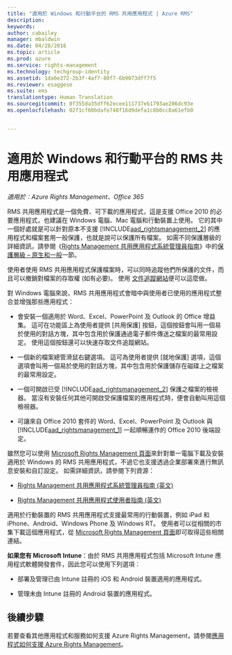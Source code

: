 ```yaml
---
title: "適用於 Windows 和行動平台的 RMS 共用應用程式 | Azure RMS"
description: 
keywords: 
author: cabailey
manager: mbaldwin
ms.date: 04/28/2016
ms.topic: article
ms.prod: azure
ms.service: rights-management
ms.technology: techgroup-identity
ms.assetid: 1da6e372-2b3f-4af7-80f7-6b9073dff7f5
ms.reviewer: esaggese
ms.suite: ems
translationtype: Human Translation
ms.sourcegitcommit: 0f355da35dff62ecee111737eb1793ae286dc93e
ms.openlocfilehash: 02f1cf60bdafe748f16d9defa1c8b0cc8a61efb0


---
```



# 適用於 Windows 和行動平台的 RMS 共用應用程式

*適用於︰Azure Rights Management、Office 365*

RMS 共用應用程式是一個免費、可下載的應用程式，這是支援 Office 2010 的必要應用程式，也建議在 Windows 電腦、Mac 電腦和行動裝置上使用。 它的其中一個好處就是可以針對原本不支援 [!INCLUDE[aad_rightsmanagement_2](../includes/aad_rightsmanagement_2_md.md)] 的應用程式和檔案套用一般保護，也就是說可以保護所有檔案。 如需不同保護層級的詳細資訊，請參閱《[Rights Management 共用應用程式系統管理員指南](../rms-client/sharing-app-admin-guide.md)》中的[保護層級 – 原生和一般](../rms-client/sharing-app-admin-guide-technical.md#levels-of-protection-native-and-generic)一節。

使用者使用 RMS 共用應用程式保護檔案時，可以同時追蹤他們所保護的文件，而且可以撤銷對檔案的存取權 (如有必要)。 使用 [文件追蹤網站](http://go.microsoft.com/fwlink/?LinkId=529562)便可以這麼做。

對 Windows 電腦來說，RMS 共用應用程式會暗中與使用者已使用的應用程式整合並增強那些應用程式：

-   會安裝一個適用於 Word、Excel、PowerPoint 及 Outlook 的 Office 增益集。 這可在功能區上為使用者提供 [共用保護] 按鈕，這個按鈕會叫用一個易於使用的對話方塊，其中包含用於保護通過電子郵件傳送之檔案的最常用設定。 使用這個按鈕還可以快速存取文件追蹤網站。

-   一個新的檔案總管滑鼠右鍵選項。 這可為使用者提供 [就地保護] 選項，這個選項會叫用一個易於使用的對話方塊，其中包含用於保護儲存在磁碟上之檔案的最常用設定。

-   一個可開啟已受 [!INCLUDE[aad_rightsmanagement_2](../includes/aad_rightsmanagement_2_md.md)] 保護之檔案的檢視器。 當沒有安裝任何其他可開啟受保護檔案的應用程式時，便會自動叫用這個檢視器。

-   可讓來自 Office 2010 套件的 Word、Excel、PowerPoint 及 Outlook 與 [!INCLUDE[aad_rightsmanagement_1](../includes/aad_rightsmanagement_1_md.md)] 一起順暢運作的 Office 2010 後端設定。

雖然您可以使用 [Microsoft Rights Management 頁面](http://go.microsoft.com/fwlink/?LinkId=303970)來針對單一電腦下載及安裝適用於 Windows 的 RMS 共用應用程式，不過它也支援透過企業部署來進行無訊息安裝和自訂設定。 如需詳細資訊，請參閱下列資源：

-   [Rights Management 共用應用程式系統管理員指南 (英文)](../rms-client/sharing-app-admin-guide.md)

-   [Rights Management 共用應用程式使用者指南 (英文)](../rms-client/sharing-app-user-guide.md)

適用於行動裝置的 RMS 共用應用程式支援最常用的行動裝置，例如 iPad 和 iPhone、Android、Windows Phone 及 Windows RT。 使用者可以從相關的市集下載這個應用程式，從 [Microsoft Rights Management 頁面](http://go.microsoft.com/fwlink/?LinkId=303970)即可取得這些相關連結。

**如果您有 Microsoft Intune**：由於 RMS 共用應用程式包括 Microsoft Intune 應用程式軟體開發套件，因此您可以使用下列選項︰

-   部署及管理已由 Intune 註冊的 iOS 和 Android 裝置適用的應用程式。

-   管理未由 Intune 註冊的 Android 裝置的應用程式。


## 後續步驟
若要查看其他應用程式和服務如何支援 Azure Rights Management，請參閱[應用程式如何支援 Azure Rights Management](applications-support.md)。




<!--HONumber=Jun16_HO4-->


